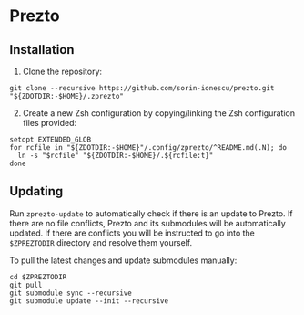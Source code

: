 # Prezto

## Installation

1. Clone the repository:


```
git clone --recursive https://github.com/sorin-ionescu/prezto.git "${ZDOTDIR:-$HOME}/.zprezto"
```

2. Create a new Zsh configuration by copying/linking the Zsh configuration files 
provided:

```
setopt EXTENDED_GLOB
for rcfile in "${ZDOTDIR:-$HOME}"/.config/zprezto/^README.md(.N); do
  ln -s "$rcfile" "${ZDOTDIR:-$HOME}/.${rcfile:t}"
done
```

## Updating

Run `zprezto-update` to automatically check if there is an update to Prezto. If there are no file conflicts, Prezto and its submodules will be automatically updated. If there are conflicts you will be instructed to go into the `$ZPREZTODIR` directory and resolve them yourself.

To pull the latest changes and update submodules manually:

```
cd $ZPREZTODIR
git pull
git submodule sync --recursive
git submodule update --init --recursive
```